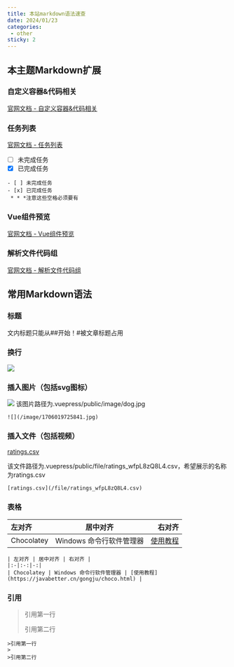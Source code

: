 ```yaml
---
title: 本站markdown语法速查
date: 2024/01/23
categories:
 - other
sticky: 2
---
```

## 本主题Markdown扩展

### 自定义容器&代码相关
[官网文档 - 自定义容器&代码相关](https://vuepress-theme-reco.recoluan.com/docs/theme/custom-container.html)

### 任务列表
[官网文档 - 任务列表](https://vuepress-theme-reco.recoluan.com/docs/theme/markdown-task.html)
- [ ] 未完成任务
- [x] 已完成任务
```
- [ ] 未完成任务
- [x] 已完成任务
 * * *注意这些空格必须要有
```

### Vue组件预览
[官网文档 - Vue组件预览](https://vuepress-theme-reco.recoluan.com/docs/theme/custom-container.html)

### 解析文件代码组
[官网文档 - 解析文件代码组](https://vuepress-theme-reco.recoluan.com/docs/theme/markdown-file-parse.html)<br/>

## 常用Markdown语法
### 标题
文内标题只能从##开始！#被文章标题占用


### 换行
![](/image/1706019725841.jpg)

### 插入图片（包括svg图标）
![](/image/dog.jpg)
该图片路径为.vuepress/public/image/dog.jpg
```
![](/image/1706019725841.jpg)
```

### 插入文件（包括视频）
[ratings.csv](/file/ratings_wfpL8zQ8L4.csv)

该文件路径为.vuepress/public/file/ratings_wfpL8zQ8L4.csv，希望展示的名称为ratings.csv

```
[ratings.csv](/file/ratings_wfpL8zQ8L4.csv)
```

### 表格

| 左对齐 | 居中对齐 | 右对齐 |
|:-|:-:|-:|
| Chocolatey | Windows 命令行软件管理器 | [使用教程](https://javabetter.cn/gongju/choco.html) |

```
| 左对齐 | 居中对齐 | 右对齐 |
|:-|:-:|-:|
| Chocolatey | Windows 命令行软件管理器 | [使用教程](https://javabetter.cn/gongju/choco.html) |
```

### 引用

>引用第一行
>
>引用第二行

```
>引用第一行
>
>引用第二行
```
